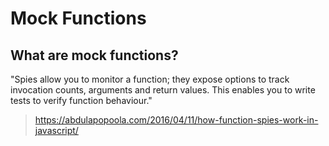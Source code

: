 # Mock Functions

What are mock functions?
---
"Spies allow you to monitor a function; they expose options to track invocation counts, arguments and return values. This enables you to write tests to verify function behaviour."
> https://abdulapopoola.com/2016/04/11/how-function-spies-work-in-javascript/

<!--stackedit_data:
eyJoaXN0b3J5IjpbMTE1NTc1MTM1MV19
-->